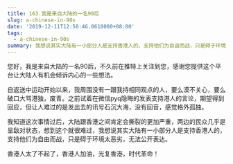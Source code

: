 ```yaml
---
title: 163.我是来自大陆的一名90后
slug: a-chinese-in-90s
date: '2019-12-11T12:50:46.0610000+08:00'
tags:
  - a-chinese-in-90s
summary: 我想说其实大陆有一小部分人是支持香港人的，支持他们为自由而战，只是碍于环境太恶劣，无法公开表达。
---
```

您好，我是来自大陆的一名90后，不久前在推特上关注到您，感谢您提供这个平台让大陆人有机会倾诉内心的一些想法。



自返送中运动开始以来，我周围没有一跟我持相同观点的人，要么漠不关心，要么破口大骂港独，废青。之前试着在微信pyq隐晦的发表支持港人的言论，期望得到回应，但让人难过的是发出去的讯号石沉大海，没有回音，感觉格外孤独。



我知道这次事情过后，大陆跟香港之间肯定会撕裂的更加严重，两边的民众几乎是呈敌对状态，想到这个就很难过，我想说其实大陆有一小部分人是支持香港人的，支持他们为自由而战，只是碍于环境太恶劣，无法公开表达。



香港人太了不起了，香港人加油，光复香港，时代革命！
